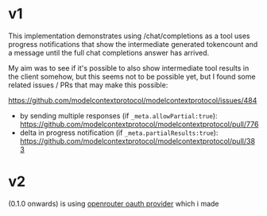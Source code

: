 # v1

This implementation demonstrates using /chat/completions as a tool uses progress notifications that show the intermediate generated tokencount and a message until the full chat completions answer has arrived.

My aim was to see if it's possible to also show intermediate tool results in the client somehow, but this seems not to be possible yet, but I found some related issues / PRs that may make this possible:

https://github.com/modelcontextprotocol/modelcontextprotocol/issues/484

- by sending multiple responses (if `_meta.allowPartial:true`): https://github.com/modelcontextprotocol/modelcontextprotocol/pull/776
- delta in progress notification (if `_meta.partialResults:true`): https://github.com/modelcontextprotocol/modelcontextprotocol/pull/383

# v2

(0.1.0 onwards) is using [openrouter oauth provider](https://github.com/janwilmake/universal-mcp-oauth/tree/main/openrouter-oauth-provider) which i made
